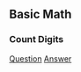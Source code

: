 ## Basic Math
### Count Digits
[Question](https://www.geeksforgeeks.org/problems/count-digits5716/1)
[Answer](https://github.com/venkatakrishna4/DSA/blob/main/src/main/java/com/krish/dsa/basicmath/CountDigits.java)
